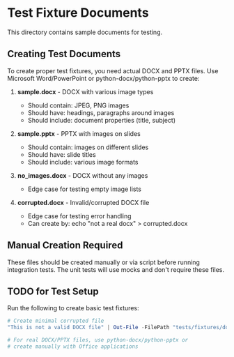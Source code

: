 ﻿# Test Fixture Documents

This directory contains sample documents for testing.

## Creating Test Documents

To create proper test fixtures, you need actual DOCX and PPTX files.
Use Microsoft Word/PowerPoint or python-docx/python-pptx to create:

1. **sample.docx** - DOCX with various image types
   - Should contain: JPEG, PNG images
   - Should have: headings, paragraphs around images
   - Should include: document properties (title, subject)

2. **sample.pptx** - PPTX with images on slides
   - Should contain: images on different slides
   - Should have: slide titles
   - Should include: various image formats

3. **no_images.docx** - DOCX without any images
   - Edge case for testing empty image lists

4. **corrupted.docx** - Invalid/corrupted DOCX file
   - Edge case for testing error handling
   - Can create by: echo "not a real docx" > corrupted.docx

## Manual Creation Required

These files should be created manually or via script before running
integration tests. The unit tests will use mocks and don't require
these files.

## TODO for Test Setup

Run the following to create basic test fixtures:

```powershell
# Create minimal corrupted file
"This is not a valid DOCX file" | Out-File -FilePath "tests/fixtures/documents/corrupted.docx"

# For real DOCX/PPTX files, use python-docx/python-pptx or
# create manually with Office applications
```
